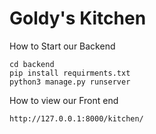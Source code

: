 # Goldy's Kitchen

How to Start our Backend
```
cd backend
pip install requirments.txt
python3 manage.py runserver
```

How to view our Front end
```
http://127.0.0.1:8000/kitchen/
```
